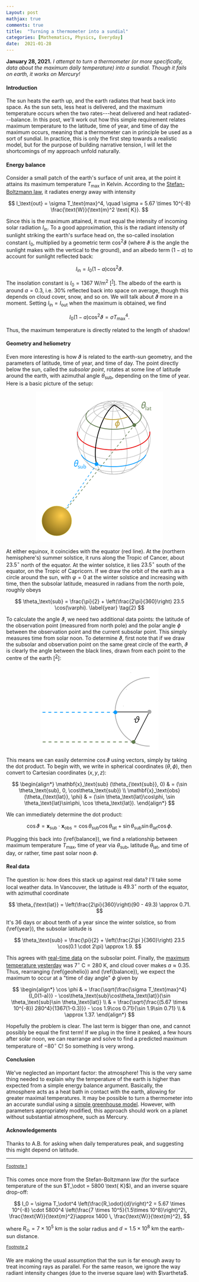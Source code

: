 ```yaml
---
Layout: post
mathjax: true
comments: true
title:  "Turning a thermometer into a sundial"
categories: [Mathematics, Physics, Everyday]
date:  2021-01-28
---
```


**January 28, 2021.** *I attempt to turn a thermometer
  (or more specifically, data about the maximum daily temperature)
  into a sundial. Though it fails on earth, it works on Mercury!*

#### Introduction

The sun heats the earth up, and the earth radiates that heat back into
space. As the sun sets, less heat is delivered, and the maximum
temperature occurs when the two rates---heat delivered and heat
radiated---balance. In this post, we'll work out how this simple
requirement relates maximum temperature to the latitude, time of year,
and time of day the maximum occurs, meaning that a thermometer can in
principle be used as a sort of sundial.
In practice, this is only the first step towards a realistic model,
but for the purpose of building narrative tension, I will let the
shortcomings of my approach unfold naturally.

#### Energy balance

Consider a small patch of the earth's surface of unit area, at the
point it attains its maximum temperature $T_\text{max}$ in Kelvin.
According to the
[Stefan-Boltzmann law](https://en.wikipedia.org/wiki/Stefan%E2%80%93Boltzmann_law),
it radiates energy away with intensity

$$
I_\text{out} = \sigma T_\text{max}^4, \quad \sigma = 5.67 \times
10^{-8} \frac{\text{W}}{\text{m}^2 \text{ K}}.
$$

Since this is the maximum attained, it must equal the intensity of
incoming solar radiation $I_\text{in}$.
To a good approximation, this is the radiant intensity of sunlight
striking the earth's surface head on, the so-called insolation
constant $I_0$, multiplied by a geometric term $\cos^2\vartheta$
(where $\vartheta$ is the angle the sunlight makes with the vertical
to the ground), and an albedo term $(1-a)$ to account for sunlight reflected
back:

$$
I_\text{in} = I_0 (1- a )\cos^2\vartheta.
$$

The insolation constant is $I_0 = 1367 \text{ W/m}^2$ [<sup><a id="fnr.1" name="fnr.1" class="footref" href="#fn.1">1</a></sup>].
The albedo of the earth is around $a = 0.3$, i.e. $30\%$ reflected
back into space on average, though this depends on cloud cover, snow,
and so on.
We will talk about $\vartheta$ more in a moment.
Setting $I_\text{in} = I_\text{out}$ when the maximum is obtained, we
find

$$
I_0 (1- a )\cos^2\vartheta = \sigma T_\text{max}^4. \label{balance} \tag{1}
$$

Thus, the maximum temperature is directly related to the length of shadow!

#### Geometry and heliometry

Even more interesting is how $\vartheta$ is related to the earth-sun
geometry, and the parameters of latitude, time of year, and time of
day.
The point directly below the sun, called the *subsolar point*, rotates
at some line of latitude around the earth, with azimuthal angle
$\theta_\text{sub}$, depending on the time of year.
Here is a basic picture of the setup:

<figure>
    <div style="text-align:center"><img src
    ="/images/posts/diurnal1.png"/>
	</div>
	</figure>
	
At either equinox, it coincides with the equator (red line).
At the (northern hemisphere's) summer solstice, it runs along the Tropic of Cancer, about
$23.5^\circ$ north of the equator.
At the winter solstice, it lies $23.5^\circ$ south of the equator, on
the Tropic of Capricorn.
If we draw the orbit of the earth as a circle around the sun, with
$\varphi = 0$ at the winter solstice and increasing with time, then the
subsolar latitude, measured in radians from the north pole, roughly obeys

$$
\theta_\text{sub} = \frac{\pi}{2} + \left(\frac{2\pi}{360}\right) 23.5
\cos(\varphi).
\label{year} \tag{2}
$$

To calculate the angle $\vartheta$, we need two additional data
points: the latitude of the observation point (measured from north
pole) and the polar angle $\phi$ between the observation point and the
current subsolar point.
This simply measures time from solar noon.
To determine $\vartheta$, first note that if we draw the subsolar and
observation point on the same great circle of the earth, $\vartheta$ is clearly the
angle between the black lines, drawn from each point to the centre of
the earth [<sup><a id="fnr.2" name="fnr.2" class="footref" href="#fn.2">2</a></sup>]:

<figure>
    <div style="text-align:center"><img src
    ="/images/posts/diurnal2.png"/>
	</div>
	</figure>

This means we can easily determine $\cos\vartheta$ using vectors,
simply by taking the dot product.
To begin with, we write in spherical coordinates $(\theta,\phi)$, then convert to
Cartesian coordinates $(x, y, z)$:

$$
\begin{align*}
\mathbf{x}_\text{sub} (\theta_{\text{sub}},  0) & = (\sin \theta_\text{sub}, 0, \cos\theta_\text{sub}) \\
\mathbf{x}_\text{obs} (\theta_{\text{lat}}, \phi) & = (\sin \theta_\text{lat}\cos\phi, \sin \theta_\text{lat}\sin\phi, \cos
\theta_\text{lat}).
\end{align*}
$$

We can immediately determine the dot product:

$$
\cos\vartheta = \mathbf{x}_\text{sub} \cdot \mathbf{x}_\text{obs} =
\cos\theta_\text{sub}\cos\theta_\text{lat} + \sin
\theta_\text{sub}\sin \theta_\text{lat}\cos \phi. \label{geohelio} \tag{3}
$$

Plugging this back into (\ref{balance}), we find a relationship
between maximum temperature $T_\text{max}$, time of year via
$\theta_\text{sub}$, latitude $\theta_\text{lat}$, and time of day, or
rather, time past solar noon $\phi$.

#### Real data

The question is: how does this stack up against real data?
I'll take some local weather data.
In Vancouver, the latitude is $49.3^\circ$ north of the equator, with
azimuthal coordinate

$$
\theta_{\text{lat}} = \left(\frac{2\pi}{360}\right)(90 - 49.3) \approx 0.71.
$$

It's $36$ days or about tenth of a year since
the winter solstice, so from (\ref{year}), the subsolar latitude is

$$
\theta_\text{sub} = \frac{\pi}{2} + \left(\frac{2\pi }{360}\right) 23.5
\cos(0.1 \cdot 2\pi) \approx 1.9.
$$

This agrees with [real-time data](https://rl.se/sub-solar-point) on
the subsolar point.
Finally, the [maximum temperature yesterday](https://www.timeanddate.com/weather/canada/vancouver/historic?month=1&year=2021) was $7^\circ \text{ C} =
280 \text{ K}$, and cloud cover makes $a \approx 0.35$.
Thus, rearranging (\ref{geohelio}) and (\ref{balance}), we expect the
maximum to occur at a "time of day angle" $\phi$ given by

$$
\begin{align*}
\cos \phi & = \frac{\sqrt{\frac{\sigma
T_\text{max}^4}{I_0(1-a)}} - \cos\theta_\text{sub}\cos\theta_\text{lat}}{\sin
\theta_\text{sub}\sin \theta_\text{lat}} \\
& = \frac{\sqrt{\frac{(5.67 \times
10^{-8}) 280^4}{1367(1-0.3)}} - \cos 1.9\cos 0.71}{\sin 1.9\sin 0.71} \\
& \approx 1.37.
\end{align*}
$$

Hopefully the problem is clear.
The last term is bigger than one, and cannot possibly be equal the
first term!
If we plug in the time it peaked, a few hours after solar noon, we can
rearrange and solve to find a predicted maximum temperature of
$-80^\circ \text{ C}$!
So something is very wrong.

#### Conclusion

We've neglected an important factor: the atmosphere!
This is the very same thing needed to explain why the temperature of
the earth is higher than expected from a simple energy
balance argument.
Basically, the atmosphere acts as a heat bath in contact with the
earth, allowing for greater maximal temperatures. It may be
possible to turn a thermometer into an accurate sundial using a
[simple greenhouse model](https://en.wikipedia.org/wiki/Idealized_greenhouse_model).
However, with parameters appropriately modified, this approach should
work on a planet without substantial
atmosphere, such as Mercury.

#### Acknowledgements

Thanks to A.B. for asking when daily temperatures peak, and
suggesting this might depend on latitude.

---

<div class="footdef"><sup><a id="fn.1" name="fn.1" class="footnum"
href="#fnr.1">Footnote 1</a></sup> <p class="footpara">
This comes once more from the Stefan-Boltzmann law (for the surface
temperature of the sun $T_\odot = 5800 \text{ K}$), and an inverse square
drop-off:

$$
I_0 = \sigma T_\odot^4 \left(\frac{R_\odot}{d}\right)^2 =
5.67 \times 10^{-8} \cdot 5800^4  \left(\frac{7 \times 10^5}{1.5\times
10^8}\right)^2\, \frac{\text{W}}{\text{m}^2}\approx 1400 \, \frac{\text{W}}{\text{m}^2},
$$

where $R_\odot = 7 \times 10^5 \text{ km}$ is the solar radius and $d
= 1.5 \times 10^8 \text{ km}$ the earth-sun distance.
</p></div>

<div class="footdef"><sup><a id="fn.2" name="fn.2" class="footnum"
href="#fnr.2">Footnote 2</a></sup> <p class="footpara">
We are making the usual assumption that the sun is far enough away to
treat incoming rays as parallel. For the same reason, we ignore the
way radiant intensity changes (due to the inverse square law) with $\vartheta$.
</p></div>

<!-- http://www.bom.gov.au/products/IDV60901/IDV60901.95936.shtml
((60*12 )/(2*pi))*arccos((sqrt((5.6*10^(-8)*(273+7)^4)/(1367(0.65))) + cos(1.9)cos(2*pi*(40.7/360)))/(sin(1.9)sin(2*pi*(40.7/360))))
2*pi(90 - 23.6*sin(pi/2 + pi/6))/360
https://www.timeanddate.com/weather/canada/vancouver/historic?month=1&year=2021
https://www.sjsu.edu/faculty/watkins/diurnaltemp.htm
(1367(1-0.3)(\cos 1.9\cos 0.71 + \sin 1.9\sin 0.71 * cos(pi/6))^2/(5.67 \times 10^{-8}))^(1/4)
-->

<!--
Let's test this out on some real data.
Today, in a certain large city, the temperature peaked at $25.0^\circ
\text{ C}$ around $2.5$ hours after solar noon.
We will guess the city!
First, we note that it's around $36$ days or a tenth of a year since
the winter solstice, so from (\ref{year}), the subsolar latitude is

$$
\theta_\text{sub} = \frac{\pi}{2} + \left(\frac{2\pi }{360}\right) 23.5
\cos(0.1 \cdot 2\pi) \approx 1.9.
$$

Two and a half hours after solar noon translates to $2.5/24$ times a full rotation,
so $\phi \approx \pi/5$.
Putting these numbers into (\ref{geohelio}) and rearranging using
trigonometric identities, we get

$$
\cos\vartheta \approx 0.57 \sin (\theta_\text{lat} - 0.60).
$$

Inserting into (\ref{balance}) and rearranging yields

$$
\theta_\text{lat} = 0.60 + \sin^{-1}\left[\frac{1}{0.57}\sqrt{\frac{5.67 \times
10^{-8} (273+25)^4}{1367 (1- 0.3)}}\right] = 1.77,
$$

or in
-->
